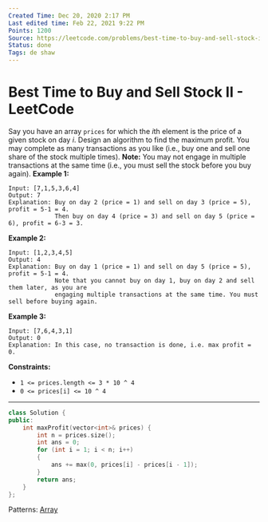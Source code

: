 ```yaml
---
Created Time: Dec 20, 2020 2:17 PM
Last edited time: Feb 22, 2021 9:22 PM
Points: 1200
Source: https://leetcode.com/problems/best-time-to-buy-and-sell-stock-ii/
Status: done
Tags: de shaw
---
```


# Best Time to Buy and Sell Stock II - LeetCode

Say you have an array `prices` for which the *i*th element is the price of a given stock on day *i*.
Design an algorithm to find the maximum profit. You may complete as many transactions as you like (i.e., buy one and sell one share of the stock multiple times).
**Note:** You may not engage in multiple transactions at the same time (i.e., you must sell the stock before you buy again).
**Example 1:**
```
Input: [7,1,5,3,6,4]
Output: 7
Explanation: Buy on day 2 (price = 1) and sell on day 3 (price = 5), profit = 5-1 = 4.
             Then buy on day 4 (price = 3) and sell on day 5 (price = 6), profit = 6-3 = 3.
```
**Example 2:**
```
Input: [1,2,3,4,5]
Output: 4
Explanation: Buy on day 1 (price = 1) and sell on day 5 (price = 5), profit = 5-1 = 4.
             Note that you cannot buy on day 1, buy on day 2 and sell them later, as you are
             engaging multiple transactions at the same time. You must sell before buying again.
```
**Example 3:**
```
Input: [7,6,4,3,1]
Output: 0
Explanation: In this case, no transaction is done, i.e. max profit = 0.
```
**Constraints:**
- `1 <= prices.length <= 3 * 10 ^ 4`
- `0 <= prices[i] <= 10 ^ 4`
---
```cpp
class Solution {
public:
    int maxProfit(vector<int>& prices) {
        int n = prices.size(); 
        int ans = 0; 
        for (int i = 1; i < n; i++)
        {
            ans += max(0, prices[i] - prices[i - 1]); 
        }
        return ans; 
    }
};
```
Patterns: [Array](Array.md)